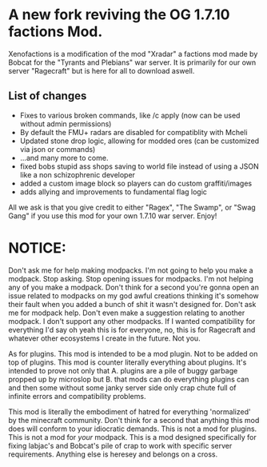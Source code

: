 # A new fork reviving the OG 1.7.10 factions Mod.

Xenofactions is a modification of the mod "Xradar" a factions mod made by Bobcat for the "Tyrants and Plebians" war server. It is primarily for our own server "Ragecraft" but is here for all to download aswell. 

## List of changes
- Fixes to various broken commands, like /c apply (now can be used without admin permissions)
- By default the FMU+ radars are disabled for compatiblity with Mcheli
- Updated stone drop logic, allowing for modded ores (can be customized via json or commands)
- ...and many more to come. 
- fixed bobs stupid ass shops saving to world file instead of using a JSON like a non schizophrenic developer 
- added a custom image block so players can do custom graffiti/images
- adds allying and improvements to fundamental flag logic

All we ask is that you give credit to either "Ragex", "The Swamp", or "Swag Gang" if you use this mod for your own 1.7.10 war server. Enjoy!


# NOTICE:

Don't ask me for help making modpacks. I'm not going to help you make a modpack. Stop asking. Stop opening issues for modpacks. I'm not helping any of you make a modpack. Don't think for a second you're gonna open an issue related to modpacks on my god awful creations thinking it's somehow their fault when you added a bunch of shit it wasn't designed for. Don't ask me for modpack help. Don't even make a suggestion relating to another modpack. I don't support any other modpacks. If I wanted compatibility for everything I'd say oh yeah this is for everyone, no, this is for Ragecraft and whatever other ecosystems I create in the future. Not you. 

As for plugins. This mod is intended to be a mod plugin. Not to be added on top of plugins. This mod is counter literally everything about plugins. It's intended to prove not only that
A. plugins are a pile of buggy garbage propped up by microslop but
B. that mods can do everything plugins can and then some without some janky server side only crap chute full of infinite errors and compatibility problems. 

This mod is literally the embodiment of hatred for everything 'normalized' by the minecraft community. Don't think for a second that anything this mod does will conform to your idiocratic demands. This is not a mod for plugins. This is not a mod for *your* modpack. This is a mod designed specifically for fixing labjac's and Bobcat's pile of crap to work with specific server requirements. Anything else is heresey and belongs on a cross.
